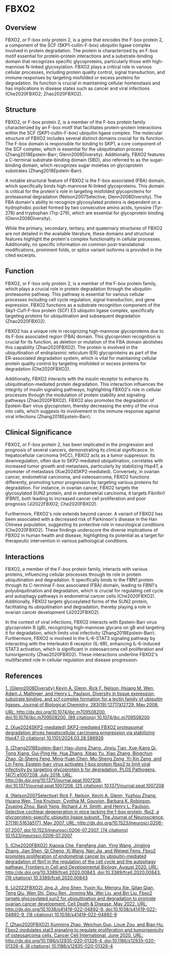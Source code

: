 # FBXO2

## Overview
FBXO2, or F-box only protein 2, is a gene that encodes the F-box protein 2, a component of the SCF (SKP1-cullin-F-box) ubiquitin ligase complex involved in protein degradation. The protein is characterized by an F-box motif essential for protein-protein interactions and a substrate-binding domain that recognizes specific glycoproteins, particularly those with high-mannose N-linked glycosylation. FBXO2 plays a critical role in various cellular processes, including protein quality control, signal transduction, and immune responses by targeting misfolded or excess proteins for degradation. Its function is crucial in maintaining cellular homeostasis and has implications in disease states such as cancer and viral infections (Che2020FBXO2; Zhao2020FBXO2).

## Structure
FBXO2, or F-box protein 2, is a member of the F-box protein family characterized by an F-box motif that facilitates protein-protein interactions within the SCF (SKP1-cullin-F-box) ubiquitin ligase complex. The molecular structure of FBXO2 includes several distinct domains crucial for its function. The F-box domain is responsible for binding to SKP1, a core component of the SCF complex, which is essential for the ubiquitination process (Zhang2018Epstein-Barr; Glenn2008Diversity). Additionally, FBXO2 features a C-terminal substrate-binding domain (SBD), also referred to as the sugar-binding domain, which recognizes sugar moieties on glycoprotein substrates (Zhang2018Epstein-Barr).

A notable structural feature of FBXO2 is the F-box associated (FBA) domain, which specifically binds high-mannose N-linked glycoproteins. This domain is critical for the protein's role in targeting misfolded glycoproteins for proteasomal degradation (Nelson2007Selective; Glenn2008Diversity). The FBA domain's ability to recognize glycosylated proteins is dependent on a hydrophobic pocket formed by two consecutive amino acids, tyrosine (Tyr-278) and tryptophan (Trp-279), which are essential for glycoprotein binding (Glenn2008Diversity).

While the primary, secondary, tertiary, and quaternary structures of FBXO2 are not detailed in the available literature, these domains and structural features highlight the protein's complex functionality in cellular processes. Additionally, no specific information on common post-translational modifications, prominent folds, or splice variant isoforms is provided in the cited excerpts.

## Function
FBXO2, or F-box only protein 2, is a member of the F-box protein family, which plays a crucial role in protein degradation through the ubiquitin-proteasome pathway. This pathway is essential for various cellular processes including cell cycle regulation, signal transduction, and gene expression. FBXO2 functions as a substrate recognition component of the Skp1-Cul1-F-box protein (SCF) E3 ubiquitin ligase complex, specifically targeting proteins for ubiquitination and subsequent degradation (Zhao2020FBXO2).

FBXO2 has a unique role in recognizing high-mannose glycoproteins due to its F-box associated region (FBA) domain. This glycoprotein recognition is crucial for its function, as deletion or mutation of the FBA domain abolishes this capability (Zhao2020FBXO2). The protein is involved in the ubiquitination of endoplasmic reticulum (ER) glycoproteins as part of the ER-associated degradation system, which is vital for maintaining cellular protein quality control by targeting misfolded or excess proteins for degradation (Che2020FBXO2).

Additionally, FBXO2 interacts with the insulin receptor to enhance its ubiquitination-mediated protein degradation. This interaction influences the integrity of insulin signaling pathways, highlighting FBXO2's role in cellular processes through the modulation of protein stability and signaling pathways (Zhao2020FBXO2). FBXO2 also promotes the degradation of Epstein-Barr virus glycoprotein, thereby decreasing the entry of the virus into cells, which suggests its involvement in the immune response against viral infections (Zhang2018Epstein-Barr).

## Clinical Significance
FBXO2, or F-box protein 2, has been implicated in the progression and prognosis of several cancers, demonstrating its clinical significance. In hepatocellular carcinoma (HCC), FBXO2 acts as a tumor suppressor. Its downregulation, often due to SKP2-mediated ubiquitination, correlates with increased tumor growth and metastasis, particularly by stabilizing Hsp47, a promoter of metastasis (Xue2024SKP2-mediated). Conversely, in ovarian cancer, endometrial carcinoma, and osteosarcoma, FBXO2 functions differently, promoting tumor progression by targeting various proteins for degradation. For instance, in ovarian cancer, FBXO2 targets the glycosylated SUN2 protein, and in endometrial carcinoma, it targets Fibrillin1 (FBN1), both leading to increased cancer cell proliferation and poor prognosis (Ji2022FBXO2; Che2020FBXO2).

Furthermore, FBXO2's role extends beyond cancer. A variant of FBXO2 has been associated with a decreased risk of Parkinson's disease in the Han Chinese population, suggesting its protective role in neurological conditions (Che2020FBXO2). These findings underscore the diverse implications of FBXO2 in human health and disease, highlighting its potential as a target for therapeutic intervention in various pathological conditions.

## Interactions
FBXO2, a member of the F-box protein family, interacts with various proteins, influencing cellular processes through its role in protein ubiquitination and degradation. It specifically binds to the FBN1 protein through its C-terminal F-box associated (FBA) domain, leading to FBN1's polyubiquitination and degradation, which is crucial for regulating cell cycle and autophagy pathways in endometrial cancer cells (Che2020FBXO2). Additionally, FBXO2 targets glycosylated forms of the SUN2 protein, facilitating its ubiquitination and degradation, thereby playing a role in ovarian cancer development (Ji2022FBXO2). 

In the context of viral infections, FBXO2 interacts with Epstein-Barr virus glycoprotein B (gB), recognizing high-mannose glycans on gB and targeting it for degradation, which limits viral infectivity (Zhang2018Epstein-Barr). Furthermore, FBXO2 is involved in the IL-6-STAT3 signaling pathway by interacting with the Interleukin 6 receptor (IL-6R), enhancing IL-6-induced STAT3 activation, which is significant in osteosarcoma cell proliferation and tumorigenicity (Zhao2020FBXO2). These interactions underline FBXO2's multifaceted role in cellular regulation and disease progression.


## References


[1. (Glenn2008Diversity) Kevin A. Glenn, Rick F. Nelson, Hsiang M. Wen, Adam J. Mallinger, and Henry L. Paulson. Diversity in tissue expression, substrate binding, and scf complex formation for a lectin family of ubiquitin ligases. Journal of Biological Chemistry, 283(19):12717â12729, May 2008. URL: http://dx.doi.org/10.1074/jbc.m709508200, doi:10.1074/jbc.m709508200. (89 citations) 10.1074/jbc.m709508200](https://doi.org/10.1074/jbc.m709508200)

[2. (Xue2024SKP2-mediated) SKP2-mediated FBXO2 proteasomal degradation drives hepatocellular carcinoma progression via stabilizing Hsp47 (0 citations) 10.1101/2024.03.28.586926](https://doi.org/10.1101/2024.03.28.586926)

[3. (Zhang2018Epstein-Barr) Hao-Jiong Zhang, Jinxiu Tian, Xue-Kang Qi, Tong Xiang, Gui-Ping He, Hua Zhang, Xibao Yu, Xiao Zhang, Bingchun Zhao, Qi-Sheng Feng, Ming-Yuan Chen, Mu-Sheng Zeng, Yi-Xin Zeng, and Lin Feng. Epstein-barr virus activates f-box protein fbxo2 to limit viral infectivity by targeting glycoprotein b for degradation. PLOS Pathogens, 14(7):e1007208, July 2018. URL: http://dx.doi.org/10.1371/journal.ppat.1007208, doi:10.1371/journal.ppat.1007208. (25 citations) 10.1371/journal.ppat.1007208](https://doi.org/10.1371/journal.ppat.1007208)

[4. (Nelson2007Selective) Rick F. Nelson, Kevin A. Glenn, Yuzhou Zhang, Hsiang Wen, Tina Knutson, Cynthia M. Gouvion, Barbara K. Robinson, Zouping Zhou, Baoli Yang, Richard J. H. Smith, and Henry L. Paulson. Selective cochlear degeneration in mice lacking the f-box protein, fbx2, a glycoprotein-specific ubiquitin ligase subunit. The Journal of Neuroscience, 27(19):5163â5171, May 2007. URL: http://dx.doi.org/10.1523/jneurosci.0206-07.2007, doi:10.1523/jneurosci.0206-07.2007. (74 citations) 10.1523/jneurosci.0206-07.2007](https://doi.org/10.1523/jneurosci.0206-07.2007)

[5. (Che2020FBXO2) Xiaoxia Che, Fangfang Jian, Ying Wang, Jingjing Zhang, Jian Shen, Qi Cheng, Xi Wang, Nan Jia, and Weiwei Feng. Fbxo2 promotes proliferation of endometrial cancer by ubiquitin-mediated degradation of fbn1 in the regulation of the cell cycle and the autophagy pathway. Frontiers in Cell and Developmental Biology, August 2020. URL: http://dx.doi.org/10.3389/fcell.2020.00843, doi:10.3389/fcell.2020.00843. (19 citations) 10.3389/fcell.2020.00843](https://doi.org/10.3389/fcell.2020.00843)

[6. (Ji2022FBXO2) Jing Ji, Jing Shen, Yuxin Xu, Mengru Xie, Qilan Qian, Teng Qiu, Wen Shi, Dexu Ren, Jinming Ma, Wei Liu, and Bin Liu. Fbxo2 targets glycosylated sun2 for ubiquitination and degradation to promote ovarian cancer development. Cell Death &amp; Disease, May 2022. URL: http://dx.doi.org/10.1038/s41419-022-04892-9, doi:10.1038/s41419-022-04892-9. (18 citations) 10.1038/s41419-022-04892-9](https://doi.org/10.1038/s41419-022-04892-9)

[7. (Zhao2020FBXO2) Xunming Zhao, Weichun Guo, Lixue Zou, and Biao Hu. Fbxo2 modulates stat3 signaling to regulate proliferation and tumorigenicity of osteosarcoma cells. Cancer Cell International, June 2020. URL: http://dx.doi.org/10.1186/s12935-020-01326-4, doi:10.1186/s12935-020-01326-4. (8 citations) 10.1186/s12935-020-01326-4](https://doi.org/10.1186/s12935-020-01326-4)